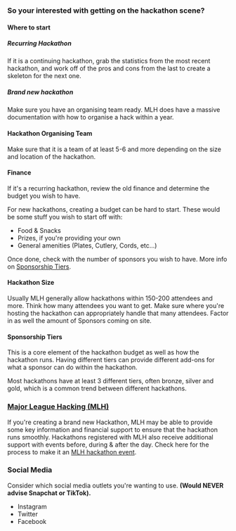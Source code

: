 ### So your interested with getting on the hackathon scene?
#### Where to start
##### Recurring Hackathon
If it is a continuing hackathon, grab the statistics from the most recent hackathon, and work off of the pros and cons from the last to create a skeleton for the next one.
##### Brand new hackathon
Make sure you have an organising team ready. MLH does have a massive documentation with how to organise a hack within a year.

#### Hackathon Organising Team
Make sure that it is a team of at least 5-6 and more depending on the size and location of the hackathon.

#### Finance
If it's a recurring hackathon, review the old finance and determine the budget you wish to have.

For new hackathons, creating a budget can be hard to start. These would be some stuff you wish to start off with:

* Food & Snacks
* Prizes, if you're providing your own
* General amenities (Plates, Cutlery, Cords, etc...)

Once done, check with the number of sponsors you wish to have. More info on [Sponsorship Tiers](/organise/sponsorship/#sponsorship-tiers).

#### Hackathon Size
Usually MLH generally allow hackathons within 150-200 attendees and more. Think how many attendees you want to get. Make sure where you're hosting the hackathon can appropriately handle that many attendees. Factor in as well the amount of Sponsors coming on site.

#### Sponsorship Tiers
This is a core element of the hackathon budget as well as how the hackathon runs. Having different tiers can provide different add-ons for what a sponsor can do within the hackathon.

Most hackathons have at least 3 different tiers, often bronze, silver and gold, which is a common trend between different hackathons.


### [Major League Hacking (MLH)](https://mlh.io)
If you're creating a brand new Hackathon, MLH may be able to provide some key information and financial support to ensure that the hackathon runs smoothly.
Hackathons registered with MLH also receive additional support with events before, during & after the day. Check here for the process to make it an [MLH hackathon event](https://mlh.io/).

### Social Media
Consider which social media outlets you're wanting to use.
__(Would NEVER advise Snapchat or TikTok).__

* Instagram
* Twitter
* Facebook

